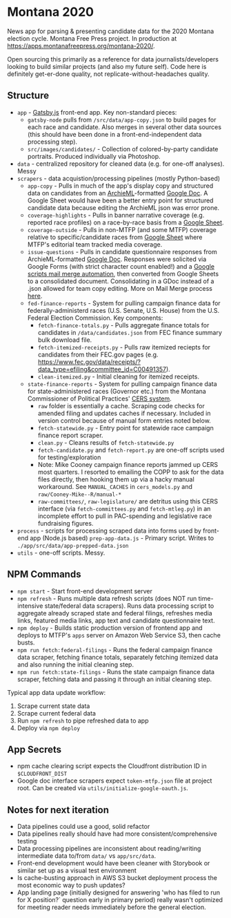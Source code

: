 # Montana 2020

News app for parsing & presenting candidate data for the 2020 Montana election cycle. Montana Free Press project. In production at https://apps.montanafreepress.org/montana-2020/.

Open sourcing this primarily as a reference for data journalists/developers looking to build similar projects (and also my future self). Code here is definitely get-er-done quality, not replicate-without-headaches quality.

## Structure
- `app` - [Gatsby.js](http://gatsbyjs.org/) front-end app. Key non-standard pieces:
    - `gatsby-node` pulls from `/src/data/app-copy.json` to build pages for each race and candidate. Also merges in several other data sources (this should have been done in a front-end-independent data processing step).
    - `src/images/candidates/` - Collection of colored-by-party candidate portraits. Produced individually via Photoshop.
- `data` - centralized repository for cleaned data (e.g. for one-off analyses). Messy
- `scrapers` - data acquistion/processing pipelines (mostly Python-based)
    - `app-copy` - Pulls in much of the app's display copy and structured data on candidates from an [ArchieML](http://archieml.org/)-formatted [Google Doc](https://docs.google.com/document/d/1ycZZ3elJ80Ps1AQqQmbjmvJUMnCi41ABvRAxJA-_R3I/edit?usp=sharing). A Google Sheet would have been a better entry point for structured candidate data because editing the ArchieML json was error prone.
    - `coverage-highlights` - Pulls in banner narrative coverage (e.g. reported race profiles) on a race-by-race basis from a [Google Sheet](https://docs.google.com/spreadsheets/d/14J2sDZ25bYjxzeB_6MtJvOW15VHhY03Uwh5cFXnZZSs/edit#gid=0).
    - `coverage-outside` - Pulls in non-MTFP (and some MTFP) coverage relative to specific/candidate races from [Google Sheet](https://docs.google.com/spreadsheets/d/1Gc5T29Bq6sFrYHPjaK6RAkPTdLXzp5NTuX5AnIAOWpw/edit#gid=0) where MTFP's editorial team tracked media coverage.
    - `issue-questions` - Pulls in candidate questionnaire responses from ArchieML-formatted [Google Doc](https://docs.google.com/document/d/1gplgsSu4pVLedooxNi0VGBXwslXZ4EtXBqkZMgaD5mI/edit). Responses were solicited via Google Forms (with strict character count enabled!) and a [Google scripts mail merge automation](https://developers.google.com/gsuite/solutions/mail-merge), then converted from Google Sheets to a consolidated document. Consolidating in a GDoc instead of a .json allowed for team copy editing. More on Mail Merge process [here](https://docs.google.com/document/d/1ajbzildrtuPg9FAHlITEXhzGm2lU69sGqZ0rPoUkUYE/edit).
    - `fed-finance-reports` - System for pulling campaign finance data for federally-administerd races (U.S. Senate, U.S. House) from the U.S. Federal Election Commission. Key components:
        - `fetch-finance-totals.py` - Pulls aggregate finance totals for candidates in `/data/candidates.json` from FEC finance summary bulk download file.
        - `fetch-itemized-receipts.py` - Pulls raw itemized reciepts for candidates from their FEC.gov pages (e.g. https://www.fec.gov/data/receipts/?data_type=efiling&committee_id=C00491357).
        - `clean-itemized.py` - Initial cleaning for itemized receipts.
    - `state-finance-reports` - System for pulling campaign finance data for state-administered races (Governor etc.) from the Montana Commissioner of Political Practices' [CERS system](https://cers-ext.mt.gov/).
        - `raw` folder is essentially a cache. Scraping code checks for amended filing and updates caches if necessary. Included in version control because of manual form entries noted below.
        - `fetch-statewide.py` - Entry point for statewide race campaign finance report scraper.
        - `clean.py` - Cleans results of `fetch-statewide.py`
        - `fetch-candidate.py` and `fetch-report.py` are one-off scripts used for testing/exploration
        - Note: Mike Cooney campaign finance reports jammed up CERS most quarters. I resorted to emailing the COPP to ask for the data files directly, then hooking them up via a hacky manual workaround. See `MANUAL_CACHES` in `cers_models.py` and `raw/Cooney-Mike--R/manual-*`
        - `raw-committees/`, `raw-legislature/` are detritus using this CERS interface (via `fetch-committees.py` and `fetch-mtleg.py`) in an incomplete effort to pull in PAC-spending and legislative race fundraising figures.
- `process` - scripts for processing scraped data into forms used by front-end app (Node.js based)
    `prep-app-data.js` - Primary script. Writes to `./app/src/data/app-prepped-data.json`
- `utils` - one-off scripts. Messy.

## NPM Commands
- `npm start` - Start front-end development server
- `npm refresh` - Runs multiple data refresh scripts (does NOT run time-intensive state/federal data scrapers). Runs data processing script to aggregate already scraped state and federal filings, refreshes media links, featured media links, app text and candidate questionnaire text.
- `npm deploy` - Builds static production version of frontend app and deploys to MTFP's `apps` server on Amazon Web Service S3, then cache busts.
- `npm run fetch:federal-filings` - Runs the federal campaign finance data scraper, fetching finance totals, separately fetching itemized data and also running the initial cleaning step.
- `npm run fetch:state-filings` - Runs the state campaign finance data scraper, fetching data and passing it through an initial cleaning step.

Typical app data update workflow:
1. Scrape current state data
2. Scrape current federal data
3. Run `npm refresh` to pipe refreshed data to app 
4. Deploy via `npm deploy`

## App Secrets
- npm cache clearing script expects the Cloudfront distribution ID in `$CLOUDFRONT_DIST`
- Google doc interface scrapers expect `token-mtfp.json` file at project root. Can be created via `utils/initialize-google-oauth.js`.

## Notes for next iteration
- Data pipelines could use a good, solid refactor
- Data pipelines really should have had more consistent/comprehensive testing
- Data processing pipelines are inconsistent about reading/writing intermediate data to/from `data/` vs `app/src/data`.
- Front-end development would have been cleaner with Storybook or similar set up as a visual test environment
- Is cache-busting approach in AWS S3 bucket deployment process the most economic way to push updates? 
- App landing page (initially designed for answering 'who has filed to run for X position?` question early in primary period) really wasn't optimized for meeting reader needs immediately before the general election.


